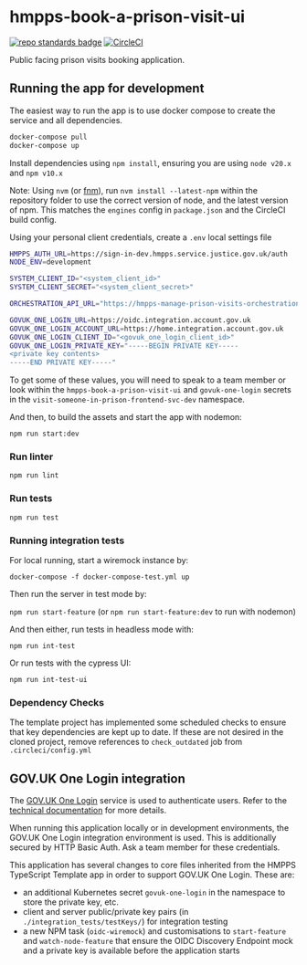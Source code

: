 # hmpps-book-a-prison-visit-ui
[![repo standards badge](https://img.shields.io/badge/dynamic/json?color=blue&style=flat&logo=github&label=MoJ%20Compliant&query=%24.result&url=https%3A%2F%2Foperations-engineering-reports.cloud-platform.service.justice.gov.uk%2Fapi%2Fv1%2Fcompliant_public_repositories%2Fhmpps-book-a-prison-visit-ui)](https://operations-engineering-reports.cloud-platform.service.justice.gov.uk/public-github-repositories.html#hmpps-book-a-prison-visit-ui "Link to report")
[![CircleCI](https://circleci.com/gh/ministryofjustice/hmpps-book-a-prison-visit-ui/tree/main.svg?style=svg)](https://circleci.com/gh/ministryofjustice/hmpps-book-a-prison-visit-ui)

Public facing prison visits booking application.

## Running the app for development
The easiest way to run the app is to use docker compose to create the service and all dependencies. 

```bash
docker-compose pull
docker-compose up
```

Install dependencies using `npm install`, ensuring you are using `node v20.x` and `npm v10.x`

Note: Using `nvm` (or [fnm](https://github.com/Schniz/fnm)), run `nvm install --latest-npm` within the repository folder to use the correct version of node, and the latest version of npm. This matches the `engines` config in `package.json` and the CircleCI build config.

Using your personal client credentials, create a `.env` local settings file
```bash
HMPPS_AUTH_URL=https://sign-in-dev.hmpps.service.justice.gov.uk/auth
NODE_ENV=development

SYSTEM_CLIENT_ID="<system_client_id>"
SYSTEM_CLIENT_SECRET="<system_client_secret>"

ORCHESTRATION_API_URL="https://hmpps-manage-prison-visits-orchestration-dev.prison.service.justice.gov.uk"

GOVUK_ONE_LOGIN_URL=https://oidc.integration.account.gov.uk
GOVUK_ONE_LOGIN_ACCOUNT_URL=https://home.integration.account.gov.uk
GOVUK_ONE_LOGIN_CLIENT_ID="<govuk_one_login_client_id>"
GOVUK_ONE_LOGIN_PRIVATE_KEY="-----BEGIN PRIVATE KEY-----
<private key contents>
-----END PRIVATE KEY-----"
```

To get some of these values, you will need to speak to a team member or look within the `hmpps-book-a-prison-visit-ui` and `govuk-one-login` secrets in the `visit-someone-in-prison-frontend-svc-dev` namespace.

And then, to build the assets and start the app with nodemon:

`npm run start:dev`

### Run linter

`npm run lint`

### Run tests

`npm run test`

### Running integration tests

For local running, start a wiremock instance by:

`docker-compose -f docker-compose-test.yml up`

Then run the server in test mode by:

`npm run start-feature` (or `npm run start-feature:dev` to run with nodemon)

And then either, run tests in headless mode with:

`npm run int-test`
 
Or run tests with the cypress UI:

`npm run int-test-ui`


### Dependency Checks

The template project has implemented some scheduled checks to ensure that key dependencies are kept up to date.
If these are not desired in the cloned project, remove references to `check_outdated` job from `.circleci/config.yml`

## GOV.UK One Login integration
The [GOV.UK One Login](https://www.sign-in.service.gov.uk) service is used to authenticate users. Refer to the [technical documentation](https://docs.sign-in.service.gov.uk) for more details.

When running this application locally or in development environments, the GOV.UK One Login integration environment is used. This is additionally secured by HTTP Basic Auth. Ask a team member for these credentials.

This application has several changes to core files inherited from the HMPPS TypeScript Template app in order to support GOV.UK One Login. These are:

* an additional Kubernetes secret `govuk-one-login` in the namespace to store the private key, etc.
* client and server public/private key pairs (in `./integration_tests/testKeys/`) for integration testing
* a new NPM task (`oidc-wiremock`) and customisations to `start-feature` and `watch-node-feature` that ensure the OIDC Discovery Endpoint mock and a private key is available before the application starts

